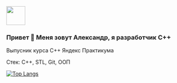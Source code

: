 <div id="header" align="">
  <img src="https://media.giphy.com/media/M9gbBd9nbDrOTu1Mqx/giphy.gif" width="50"/>
</div>

### Привет 👋 Меня зовут Александр, я разработчик C++
Выпусник курса С++ Яндекс Практикума 

Стек:
C++, STL, Git, ООП

[![Top Langs](https://github-readme-stats.vercel.app/api/top-langs/?username=kozlov-dev&layout=compact)](https://github.com/kozlov-dev&hide=javascript,html,pascal/github-readme-stats)




<!--
**kozlov-dev/kozlov-dev** is a ✨ _special_ ✨ repository because its `README.md` (this file) appears on your GitHub profile.

Here are some ideas to get you started:

- 🔭 I’m currently working on ...
- 🌱 I’m currently learning ...
- 👯 I’m looking to collaborate on ...
- 🤔 I’m looking for help with ...
- 💬 Ask me about ...
- 📫 How to reach me: ...
- 😄 Pronouns: ...
- ⚡ Fun fact: ...
-->
